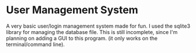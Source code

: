# User Management System
 A very basic user/login management system made for fun.
 I used the sqlite3 library for managing the database file.
 This is still incomplete, since I'm planning on adding a GUI to this program. (it only works on the terminal/command line).
